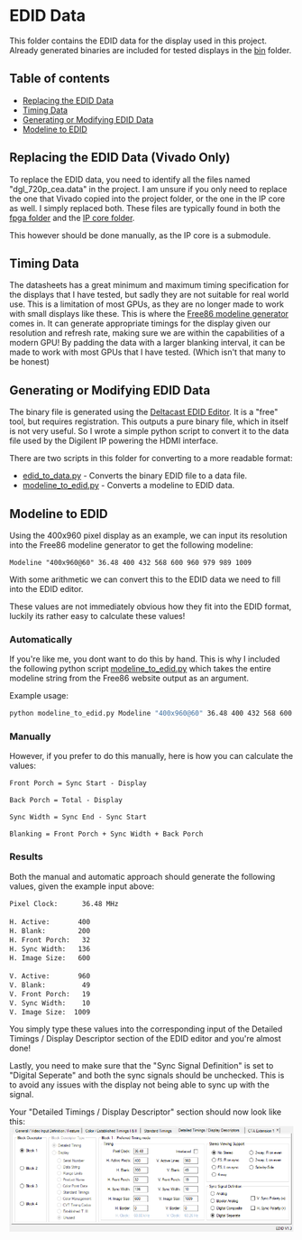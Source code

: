 # EDID Data

This folder contains the EDID data for the display used in this project. Already generated binaries are included for tested displays in the [bin](bin/) folder.

## Table of contents
- [Replacing the EDID Data](#replacing-the-edid-data)
- [Timing Data](#timing-data)
- [Generating or Modifying EDID Data](#generating-or-modifying-edid-data)
- [Modeline to EDID](#modeline-to-edid)

## Replacing the EDID Data (Vivado Only)

To replace the EDID data, you need to identify all the files named "dgl_720p_cea.data" in the project. I am unsure if you only need to replace the one that Vivado copied into the project folder, or the one in the IP core as well. I simply replaced both.
These files are typically found in both the [fpga folder](../fpga/xilinx/xilinx.srcs/sources_1/ip/dvi2rgb_0/src/dgl_720p_cea.data) and the [IP core folder](../vivado-library/ip/dvi2rgb/src/dgl_720p_cea.data).

This however should be done manually, as the IP core is a submodule.

## Timing Data

The datasheets has a great minimum and maximum timing specification for the displays that I have tested, but sadly they are not suitable for real world use.
This is a limitation of most GPUs, as they are no longer made to work with small displays like these. This is where the [Free86 modeline generator](https://xtiming.sourceforge.net/cgi-bin/xtiming.pl) comes in. It can generate appropriate timings for the display given our resolution and refresh rate, making sure we are within the capabilities of a modern GPU! By padding the data with a larger blanking interval, it can be made to work with most GPUs that I have tested. (Which isn't that many to be honest)

## Generating or Modifying EDID Data

The binary file is generated using the [Deltacast EDID Editor](https://www.deltacast.tv/products/free-software/e-edid-editor). It is a "free" tool, but requires registration. This outputs a pure binary file, which in itself is not very useful. So I wrote a simple python script to convert it to the data file used by the Digilent IP powering the HDMI interface. 

There are two scripts in this folder for converting to a more readable format:
- [edid_to_data.py](edid_to_data.py) - Converts the binary EDID file to a data file.
- [modeline_to_edid.py](modeline_to_edid.py) - Converts a modeline to EDID data.

## Modeline to EDID

Using the 400x960 pixel display as an example, we can input its resolution into the Free86 modeline generator to get the following modeline:
```
Modeline "400x960@60" 36.48 400 432 568 600 960 979 989 1009
```

With some arithmetic we can convert this to the EDID data we need to fill into the EDID editor.

These values are not immediately obvious how they fit into the EDID format, luckily its rather easy to calculate these values!

### Automatically
If you're like me, you dont want to do this by hand.
This is why I included the following python script [modeline_to_edid.py](modeline_to_edid.py) which takes the entire modeline string from the Free86 website output as an argument.

Example usage:
```bash
python modeline_to_edid.py Modeline "400x960@60" 36.48 400 432 568 600 960 979 989 1009
```

### Manually
However, if you prefer to do this manually, here is how you can calculate the values:
```
Front Porch = Sync Start - Display
```

```
Back Porch = Total - Display
```

```
Sync Width = Sync End - Sync Start
```

```
Blanking = Front Porch + Sync Width + Back Porch
```

### Results
Both the manual and automatic approach should generate the following values, given the example input above:
```
Pixel Clock:      36.48 MHz

H. Active:       400
H. Blank:        200
H. Front Porch:   32
H. Sync Width:   136
H. Image Size:   600

V. Active:       960
V. Blank:         49
V. Front Porch:   19
V. Sync Width:    10
V. Image Size:  1009
```

You simply type these values into the corresponding input of the Detailed Timings / Display Descriptor section of the EDID editor and you're almost done!

Lastly, you need to make sure that the "Sync Signal Definition" is set to "Digital Seperate" and both the sync signals should be unchecked. This is to avoid any issues with the display not being able to sync up with the signal.

Your "Detailed Timings / Display Descriptor" section should now look like this:
![EDID Screen](edid.png)
